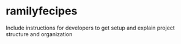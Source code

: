 # ramilyfecipes

Include instructions for developers to get setup and explain project structure and organization